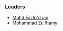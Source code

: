 ### Leaders

* [Mohd Fazli Azran](mailto:fazli@owasp.org)
* [Mohammad Zulfhamy](mailto:mohamad.zulfahmy@owasp.org)


